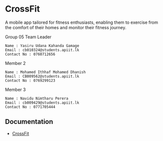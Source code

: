 # CrossFit
A mobile app tailored for fitness enthusiasts, enabling them to exercise from the comfort of their homes and monitor their fitness journey.


Group 05
Team Leader

    Name : Yasiru Udana Kahanda Gamage
    Email : cb010324@students.apiit.lk
    Contact No : 0760712656

Member 2

    Name : Mohamed Ithhaf Mohamed Dhanish
    Email : CB009562@students.apiit.lk
    Contact No : 0769299123

Member 3

    Name : Navidu Nimtharu Perera
    Email : cb009429@students.apiit.lk
    Contact No : 0771705444


## Documentation

- [CrossFit](https://github.com/yasiru2077/CrossFit/files/13039870/Document1.1.1.pdf)

